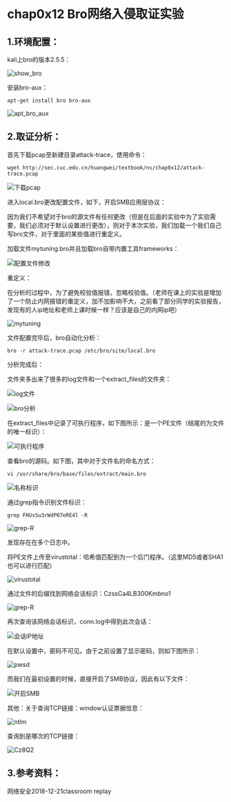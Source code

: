 # chap0x12 Bro网络入侵取证实验

## 1.环境配置：

kali上bro的版本2.5.5：

![show_bro](image\show_bro.PNG)

安装bro-aux：

```
apt-get install bro bro-aux
```

![apt_bro_aux](image\apt_bro_aux.PNG)

## 2.取证分析：

首先下载pcap至新建目录attack-trace，使用命令：

```
wget http://sec.cuc.edu.cn/huangwei/textbook/ns/chap0x12/attack-trace.pcap
```

![下载pcap](image\下载pcap.PNG)

进入local.bro更改配置文件，如下，开启SMB应用层协议：

因为我们不希望对于bro的源文件有任何更改（但是在后面的实验中为了实验需要，我们必须对于默认设置进行更改），则对于本次实验，我们加载一个我们自己写bro文件，对于里面的某些值进行重定义。

加载文件mytuning.bro并且加载bro自带内置工具frameworks：

![配置文件修改](image\配置文件修改.PNG)

重定义：

在分析的过程中，为了避免校验值报错，忽略校验值。（老师在课上的实验是增加了一个防止内网报错的重定义，加不加影响不大，之前看了部分同学的实验报告，发现有的人ip地址和老师上课时候一样？应该是自己的内网ip吧）

![mytuning](image\mytun.PNG)

文件配置完毕后，bro自动化分析：

```
bro -r attack-trace.pcap /etc/bro/site/local.bro
```

分析完成后：

文件夹多出来了很多的log文件和一个extract_files的文件夹：

![log文件](image\log文件.PNG)

![bro分析](image\bro分析.PNG)

在extract_files中记录了可执行程序，如下图所示：是一个PE文件（结尾的为文件的唯一标识）：

![可执行程序](image\可执行程序.PNG)

查看bro的源码。如下图，其中对于文件名的命名方式：

```
vi /usr/share/bro/base/files/extract/main.bro
```

![名称标识](image\名称标识.png)

通过grep指令识别文件标识：

```
grep FHUsSu3rWdP07eRE4l -R
```

![grep-R](image\grep-R.PNG)

发现存在在多个日志中。

将PE文件上传至virustotal：哈希值匹配到为一个后门程序。（这里MD5或者SHA1也可以进行匹配）

![virustotal](image\virustotal.PNG)

通过文件的后缀找到网络会话标识：CzssCa4LB300Kmbno1

![grep-R](image\grep-R.PNG)

再次查询该网络会话标识，conn.log中得到此次会话：

![会话IP地址](image\会话IP地址.png)

在默认设置中，密码不可见。由于之前设置了显示密码，则如下图所示：

![pwsd](image\pwsd.PNG)

而我们在最初设置的时候，直接开启了SMB协议，因此有以下文件：

![开启SMB](image\开启SMB.PNG)

其他：关于查询TCP链接：window认证票据信息：

![ntlm](image\ntlm.png)

查询到是哪次的TCP链接：

![Cz8Q2](image\Cz8Q2.png)

## 3.参考资料：

网络安全2018-12-21classroom replay

